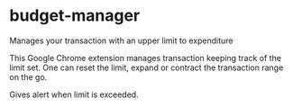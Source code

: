 # budget-manager
Manages your transaction with an upper limit to expenditure

This Google Chrome extension manages transaction keeping track of the limit set. One can reset the limit, expand or contract the transaction range on the go. 

Gives alert when limit is exceeded. 
